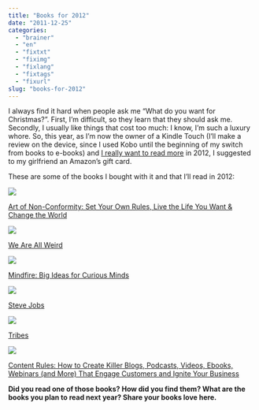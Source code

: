 ```yaml
---
title: "Books for 2012"
date: "2011-12-25"
categories: 
  - "brainer"
  - "en"
  - "fixtxt"
  - "fiximg"
  - "fixlang"
  - "fixtags"
  - "fixurl"
slug: "books-for-2012"
---
```


I always find it hard when people ask me “What do you want for Christmas?”. First, I’m difficult, so they learn that they should ask me. Secondly, I usually like things that cost too much: I know, I’m such a luxury whore. So, this year, as I’m now the owner of a Kindle Touch (I’ll make a review on the device, since I used Kobo until the beginning of my switch from books to e-books) and [I really want to read more](https://fred.dev/show-me-your-book/ "Show me your book") in 2012, I suggested to my girlfriend an Amazon’s gift card.

These are some of the books I bought with it and that I’ll read in 2012:

![](images/71QvDtp9IcL.jpg)

[Art of Non-Conformity: Set Your Own Rules, Live the Life You Want & Change the World](https://www.amazon.ca/Art-Non-Conformity-Rules-Change-World/dp/0399536108)

![](images/we_are_all_weird_ok_4_1.jpg)

[We Are All Weird](https://www.amazon.ca/Are-All-Weird-Seth-Godin/dp/1936719223)

![](images/612pZlBi9SL.jpg)

[Mindfire: Big Ideas for Curious Minds](https://www.amazon.ca/Mindfire-Big-Ideas-Curious-Minds/dp/0983873100)

![](images/81VStYnDGrL.jpg)

[Steve Jobs](https://www.amazon.ca/Steve-Jobs-Walter-Isaacson/dp/1451648537)

![](images/81jsT4DJ0SL.jpg)

[Tribes](https://www.amazon.ca/Tribes-Seth-Godin/dp/1591842336)

![](images/816hYf7zL.jpg)

[Content Rules: How to Create Killer Blogs, Podcasts, Videos, Ebooks, Webinars (and More) That Engage Customers and Ignite Your Business](https://www.amazon.ca/Content-Rules-Podcasts-Webinars-Customers/dp/1118232607)

**Did you read one of those books? How did you find them? What are the books you plan to read next year? Share your books love here.**
